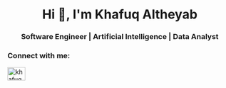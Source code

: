 <h1 align="center">Hi 👋, I'm Khafuq Altheyab</h1>
<h3 align="center">Software Engineer | Artificial Intelligence | Data Analyst</h3>


<h3 align="left">Connect with me:</h3>
<p align="left">
<a href="https://linkedin.com/in/khafuq-altheyab-b45a36236" target="blank"><img align="center" src="https://raw.githubusercontent.com/rahuldkjain/github-profile-readme-generator/master/src/images/icons/Social/linked-in-alt.svg" alt="khafuq-altheyab-b45a36236" height="30" width="40" /></a>
</p>
